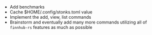 - Add benchmarks
- Cache $HOME/.config/stonks.toml value
- Implement the add, view, list commands
- Brainstorm and eventually add many more commands utilizing all of `finnhub-rs` features as much as possible
